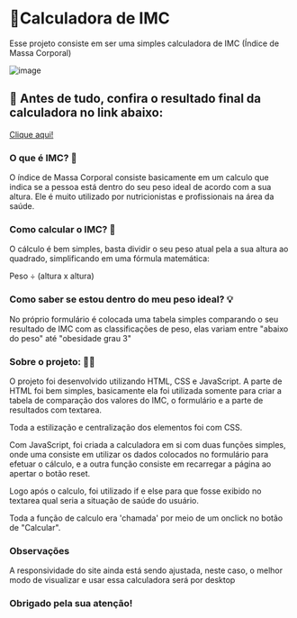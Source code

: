 
# 🧮Calculadora de IMC

Esse projeto consiste em ser uma simples calculadora de IMC (Índice de Massa Corporal)

![image](https://user-images.githubusercontent.com/82117471/152607614-9de2c7bd-dcc8-41e2-94c3-5f39459e7587.png)

## 🔗 Antes de tudo, confira o resultado final da calculadora no link abaixo:

<a href="https://calculadoraimc-saulobarbosa.netlify.app/" target="_blank">Clique aqui!</a>

### O que é IMC? 🤔

O índice de Massa Corporal consiste basicamente em um calculo que indica se a pessoa está dentro do seu peso ideal de acordo com a sua altura.
Ele é muito utilizado por nutricionistas e profissionais na área da saúde.

### Como calcular o IMC? 🧮

O cálculo é bem simples, basta dividir o seu peso atual pela a sua altura ao quadrado, simplificando em uma fórmula matemática:

Peso ÷ (altura x altura)

### Como saber se estou dentro do meu peso ideal? 💡

No próprio formulário é colocada uma tabela simples comparando o seu resultado de IMC com as classificações de peso, elas variam entre "abaixo do peso" até "obesidade grau 3"

### Sobre o projeto: 👨‍💻

O projeto foi desenvolvido utilizando HTML, CSS e JavaScript. A parte de HTML foi bem simples, 
basicamente ela foi utilizada somente para criar a tabela de comparação dos valores do IMC, o formulário e a parte de resultados com textarea.

Toda a estilização e centralização dos elementos foi com CSS.

Com JavaScript, foi criada a calculadora em si com duas funções simples, onde uma consiste em utilizar os dados colocados no formulário para efetuar o cálculo, e a outra função consiste em recarregar a página ao apertar o botão reset.

Logo após o calculo, foi utilizado if e else para que fosse exibido no textarea qual seria a situação de saúde do usuário.

Toda a função de calculo era 'chamada' por meio de um onclick no botão de "Calcular".

### Observações

A responsividade do site ainda está sendo ajustada, neste caso, o melhor modo de visualizar e usar essa calculadora será por desktop

### Obrigado pela sua atenção!
